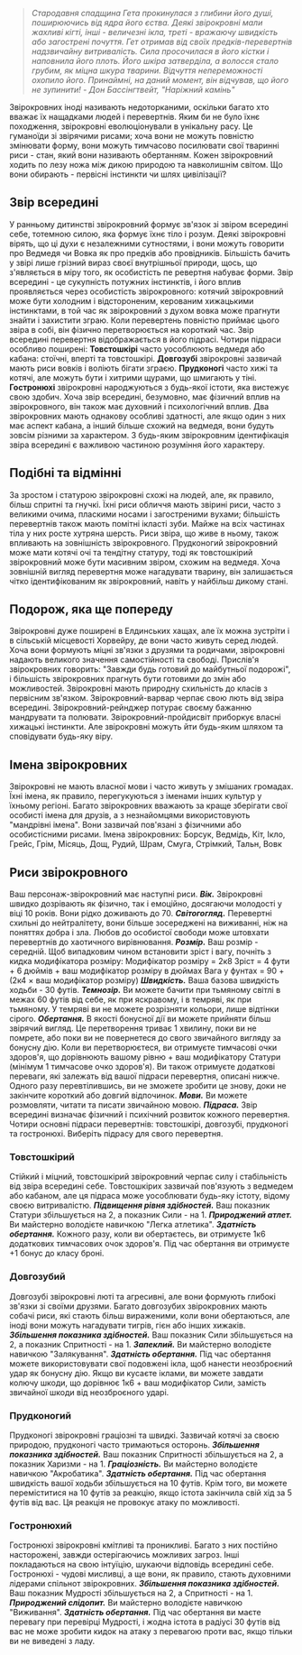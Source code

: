 > _Стародавня спадщина Гета прокинулася з глибини його душі, поширюючись від ядра його єства. Деякі звірокровні мали жахливі кігті, інші - величезні ікла, треті - вражаючу швидкість або загострені почуття. Гет отримав від своїх предків-перевертнів надзвичайну витривалість. Сила просочилася в його кістки і наповнила його плоть. Його шкіра затверділа, а волосся стало грубим, як міцна шкура тварини. Відчуття непереможності охопило його. Принаймні, на даний момент, він відчував, що його не зупинити!_
> _- Дон Бассінгтвейт, "Наріжний камінь"_

Звірокровних іноді називають недоторканими, оскільки багато хто вважає їх нащадками людей і перевертнів. Яким би не було їхнє походження, звірокровні еволюціонували в унікальну расу. Це гуманоїди зі звірячими рисами; хоча вони не можуть повністю змінювати форму, вони можуть тимчасово посилювати свої тваринні риси - стан, який вони називають обертанням. Кожен звірокровний ходить по лезу ножа між дикою природою та навколишнім світом. Що вони обирають - первісні інстинкти чи шлях цивілізації?

## Звір всередині
У ранньому дитинстві звірокровний формує зв'язок зі звіром всередині себе, тотемною силою, яка формує їхнє тіло і розум. Деякі звірокровні вірять, що ці духи є незалежними сутностями, і вони можуть говорити про Ведмедя чи Вовка як про предків або провідників. Більшість бачить у звірі лише грізний вираз своєї внутрішньої природи, щось, що з'являється в міру того, як особистість пе ревертня набуває форми. Звір всередині - це сукупність потужних інстинктів, і його вплив проявляється через особистість звірокровного: котячий звірокровний може бути холодним і відстороненим, керованим хижацькими інстинктами, в той час як звірокровний з духом вовка може прагнути знайти і захистити зграю. Коли перевертень повністю приймає цього звіра в собі, він фізично перетворюється на короткий час.
Звір всередині перевертня відображається в його підрасі. Чотири підраси особливо поширені:
**Товстошкірі** часто уособлюють ведмедя або кабана: стоїчні, вперті та товстошкірі.
**Довгозубі** звірокровні зазвичай мають риси вовків і воліють бігати зграєю.
**Прудконогі** часто хижі та котячі, але можуть бути і хитрими щурами, що шмигають у тіні.
**Гостронюхі** звірокровні народжуються з будь-якої істоти, яка вистежує свою здобич.
Хоча звір всередині, безумовно, має фізичний вплив на звірокровного, він також має духовний і психологічний вплив. Два звірокровних мають однакову особливі здатності, але якщо один з них має аспект кабана, а інший більше схожий на ведмедя, вони будуть зовсім різними за характером. З будь-яким звірокровним ідентифікація звіра всередині є важливою частиною розуміння його характеру.

## Подібні та відмінні
За зростом і статурою звірокровні схожі на людей, але, як правило, більш спритні та гнучкі. Їхні риси обличчя мають звірині риси, часто з великими очима, пласкими носами і загостреними вухами; більшість перевертнів також мають помітні ікласті зуби. Майже на всіх частинах тіла у них росте хутряна шерсть.
Риси звіра, що живе в ньому, також впливають на зовнішність звірокровного. Прудконогий звірокровний  може мати котячі очі та тендітну статуру, тоді як товстошкірий звірокровний може бути масивним звіром, схожим на ведмедя. Хоча зовнішній вигляд перевертня може нагадувати тварину, він залишається чітко ідентифікованим як звірокровний, навіть у найбільш дикому стані.

## Подорож, яка ще попереду
Звірокровні дуже поширені в Елдинських хащах, але їх можна зустріти і в сільській місцевості Хорвейру, де вони часто живуть серед людей. Хоча вони формують міцні зв'язки з друзями та родичами, звірокровні надають великого значення самостійності та свободі. Прислів'я звірокровних говорить: "Завжди будь готовий до майбутньої подорожі", і більшість звірокровних прагнуть бути готовими до змін або можливостей.
Звірокровні мають природну схильність до класів з первісним зв'язком. Звірокровний-варвар черпає свою лють від звіра всередині. Звірокровний-рейнджер потурає своєму бажанню мандрувати та полювати. Звірокровний-пройдисвіт приборкує власні хижацькі інстинкти. Але звірокровні можуть йти будь-яким шляхом та сповідувати будь-яку віру.

## Імена звірокровних
Звірокровні не мають власної мови і часто живуть у змішаних громадах. Їхні імена, як правило, перегукуються з іменами інших культур у їхньому регіоні. Багато звірокровних вважають за краще зберігати свої особисті імена для друзів, а з незнайомцями використовують "мандрівні імена". Вони зазвичай пов'язані з фізичними або особистісними рисами.
Імена звірокровних: Борсук, Ведмідь, Кіт, Ікло, Грейс, Грім, Місяць, Дощ, Рудий, Шрам, Смуга, Стрімкий, Тальн, Вовк

## Риси звірокровного
Ваш персонаж-звірокровний має наступні риси.
**_Вік._** Звірокровні швидко дозрівають як фізично, так і емоційно, досягаючи молодості у віці 10 років. Вони рідко доживають до 70.
**_Світогогляд._** Перевертні схильні до нейтралітету, вони більше зосереджені на виживанні, ніж на поняттях добра і зла. Любов до особистої свободи може штовхати перевертнів до хаотичного вирівнювання.
**_Розмір._** Ваш розмір - середній. Щоб випадковим чином встановити зріст і вагу, почніть з кидка модифікатора розміру:
Модифікатор розміру = 2к8
Зріст = 4 фути + 6 дюймів + ваш модифікатор розміру в дюймах
Вага у фунтах = 90 + (2к4 × ваш модифікатор розміру)
**_Швидкість._** Ваша базова швидкість ходьби - 30 футів.
**_Темнозір._** Ви можете бачити при тьмяному світлі в межах 60 футів від себе, як при яскравому, і в темряві, як при тьмяному. У темряві ви не можете розрізняти кольори, лише відтінки сірого.
**_Обертання._** В якості бонусної дії ви можете прийняти більш звірячий вигляд. Це перетворення триває 1 хвилину, поки ви не помрете, або поки ви не повернетеся до свого звичайного вигляду за бонусну дію. Коли ви перетворюєтеся, ви отримуєте тимчасові очки здоров'я, що дорівнюють вашому рівню + ваш модифікатору Статури (мінімум 1 тимчасове очко здоров'я). Ви також отримуєте додаткові переваги, які залежать від вашої підраси перевертня, описані нижче.
Одного разу перевтілившись, ви не зможете зробити це знову, доки не закінчите короткий або довгий відпочинок.
**_Мови._** Ви можете розмовляти, читати та писати звичайною мовою.
**_Підраса._** Звір всередині визначає фізичний і психічний розвиток кожного перевертня. Чотири основні підраси перевертнів: товстошкірі, довгозубі, прудконогі та гостронюхі. Виберіть підрасу для свого перевертня.

### Товстошкірий
Стійкий і міцний, товстошкірий звірокровний черпає силу і стабільність від звіра всередині себе. Товстошкірих зазвичай пов'язують з ведмедем або кабаном, але ця підраса може уособлювати будь-яку істоту, відому своєю витривалістю.
**_Підвищення рівня здібностей._** Ваш показник Статури збільшується на 2, а показник Сили - на 1.
**_Природжений атлет._** Ви майстерно володієте навичкою "Легка атлетика".
**_Здатність обертання._** Кожного разу, коли ви обертаєтесь, ви отримуєте 1к6 додаткових тимчасових очок здоров'я. Під час обертання ви отримуєте +1 бонус до класу броні.

### Довгозубий
Довгозубі звірокровні люті та агресивні, але вони формують глибокі зв'язки зі своїми друзями. Багато довгозубих звірокровних мають собачі риси, які стають більш вираженими, коли вони обертаються, але іноді вони можуть нагадувати тигрів, гієн або інших хижаків.
**_Збільшення показника здібностей._** Ваш показник Сили збільшується на 2, а показник Спритності - на 1.
**_Запеклий._** Ви майстерно володієте навичкою "Залякування".
**_Здатність обертання._** Під час обертання можете використовувати свої подовжені ікла, щоб нанести неозброєний удар як бонусну дію. Якщо ви кусаєте іклами, ви можете завдати колючу шкоди, що дорівнює 1к6 + ваш модифікатор Сили, замість звичайної шкоди від неозброєного ударі.

### Прудконогий
Прудконогі звірокровні граціозні та швидкі. Зазвичай котячі за своєю природою, прудконогі часто тримаються осторонь.
**_Збільшення показника здібностей._** Ваш показник Спритності збільшується на 2, а показник Харизми - на 1.
**_Граціозність._** Ви майстерно володієте навичкою "Акробатика".
**_Здатність обертання._** Під час обертання швидкість вашої ходьби збільшується на 10 футів. Крім того, ви можете переміститися на 10 футів за реакцію, якщо істота закінчила свій хід за 5 футів від вас. Ця реакція не провокує атаку по можливості.

### Гостронюхий
Гостронюхі звірокровні кмітливі та проникливі. Багато з них постійно насторожені, завжди остерігаючись можливих загроз. Інші покладаються на свою інтуїцію, шукаючи відповідь всередині себе. Гостронюхі - чудові мисливці, а ще вони, як правило, стають духовними лідерами спільнот звірокровних.
**_Збільшення показника здібностей._** Ваш показник Мудрості збільшується на 2, а Спритності - на 1.
**_Природжений слідопит._** Ви майстерно володієте навичкою "Виживання".
**_Здатність обертання._** Під час обертання ви маєте перевагу при перевірці Мудрості, і жодна істота в радіусі 30 футів від вас не може зробити кидок на атаку з перевагою проти вас, якщо тільки ви не виведені з ладу.